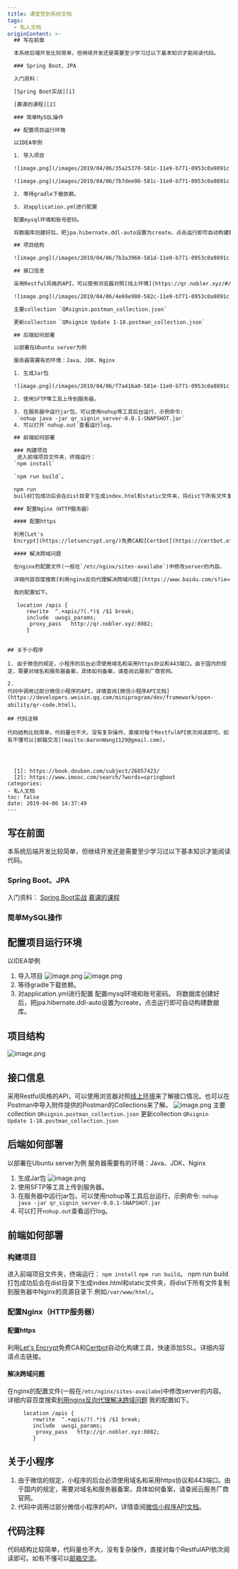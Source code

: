 ```yaml
---
title: 课堂签到系统文档
tags:
  - 私人文档
originContent: >-
  ## 写在前面

  本系统后端开发比较简单，但继续开发还是需要至少学习过以下基本知识才能阅读代码。

  ### Spring Boot、JPA

  入门资料：

  [Spring Boot实战][1]

  [慕课的课程][2]

  ### 简单MySQL操作 

  ## 配置项目运行环境

  以IDEA举例

  1. 导入项目

  ![image.png](/images/2019/04/06/35a25370-581c-11e9-b771-0953c0a9891c.png)

  ![image.png](/images/2019/04/06/7b7dee90-581c-11e9-b771-0953c0a9891c.png)

  2. 等待gradle下载依赖。

  3. 对application.yml进行配置

  配置mysql环境和账号密码。

  将数据库创建好后，把jpa.hibernate.ddl-auto设置为create，点击运行即可自动构建数据库。

  ## 项目结构

  ![image.png](/images/2019/04/06/7b3a3960-581d-11e9-b771-0953c0a9891c.png)

  ## 接口信息

  采用Restful风格的API，可以使用浏览器对照[线上环境](https://qr.nobler.xyz/#/login?redirect=%2Fdashboard)来了解接口情况。也可以在Postman中导入附件提供的Postman的Collections来了解。

  ![image.png](/images/2019/04/06/4e69e980-582c-11e9-b771-0953c0a9891c.png)

  主要collection `QRsignin.postman_collection.json`

  更新collection `QRsignin Update 1-18.postman_collection.json`

  ## 后端如何部署

  以部署在Ubuntu server为例

  服务器需要有的环境：Java、JDK、Nginx

  1. 生成Jar包

  ![image.png](/images/2019/04/06/f7a416a0-581e-11e9-b771-0953c0a9891c.png)

  2. 使用SFTP等工具上传到服务器。

  3. 在服务器中运行jar包，可以使用nohup等工具后台运行，示例命令:
   `nohup java -jar qr_signin_server-0.0.1-SNAPSHOT.jar`
  4. 可以打开`nohup.out`查看运行log。

  ## 前端如何部署

  ### 构建项目
   进入前端项目文件夹，终端运行：
  `npm install`

  `npm run build`。

  npm run
  build打包成功后会在dist目录下生成index.html和static文件夹，将dist下所有文件复制到服务器中Nginx的资源目录下.例如`/var/www/html/`。

  ### 配置Nginx（HTTP服务器）

  #### 配置https

  利用[Let's
  Encrypt](https://letsencrypt.org/)免费CA和[Certbot](https://certbot.eff.org/)自动化构建工具，快速添加SSL。详细内容请点击链接。

  #### 解决跨域问题

  在nginx的配置文件(一般在`/etc/nginx/sites-availabe`)中修改server的内容。 

  详细内容百度搜索[利用nginx反向代理解决跨域问题](https://www.baidu.com/s?ie=utf-8&f=8&rsv_bp=1&tn=baidu&wd=%E5%88%A9%E7%94%A8nginx%E5%8F%8D%E5%90%91%E4%BB%A3%E7%90%86%E8%A7%A3%E5%86%B3%E8%B7%A8%E5%9F%9F%E9%97%AE%E9%A2%98&oq=%25E5%2588%25A9%25E7%2594%25A8nginx%25E5%258F%258D%25E5%2590%2591%25E4%25BB%25A3%25E7%2590%2586&rsv_pq=a2c369b3000b85cb&rsv_t=6906JfiLLH56z%2BX73FdEXMeGhxv%2Bph228gyUZCxMjU1jCQTeOomloe%2B%2Bpyc&rqlang=cn&rsv_enter=1&inputT=4556&rsv_sug3=60&rsv_sug1=3&rsv_sug7=100&rsv_sug2=0&rsv_sug4=4875)

  我的配置如下。

  ```
       location /apis {
          rewrite  ^.+apis/?(.*)$ /$1 break;
          include  uwsgi_params;
           proxy_pass   http://qr.nobler.xyz:8082;
          }
  ```

  ## 关于小程序

  1. 由于微信的规定，小程序的后台必须使用域名和采用https协议和443端口。由于国内的规定，需要对域名和服务器备案，具体如何备案，请查阅云服务厂商官网。

  2.
  代码中调用过部分微信小程序的API，详情查阅[微信小程序API文档](https://developers.weixin.qq.com/miniprogram/dev/framework/open-ability/qr-code.html)。

  ## 代码注释

  代码结构比较简单，代码量也不大，没有复杂操作，直接对每个RestfulAPI依次阅读即可。如有不懂可以[邮箱交流](mailto:AaronWang1129@gmail.com)。 




    [1]: https://book.douban.com/subject/26857423/
    [2]: https://www.imooc.com/search/?words=springboot
categories:
  - 私人文档
toc: false
date: 2019-04-06 14:37:49
---
```


## 写在前面
本系统后端开发比较简单，但继续开发还是需要至少学习过以下基本知识才能阅读代码。
### Spring Boot、JPA
入门资料：
[Spring Boot实战][1]
[慕课的课程][2]
### 简单MySQL操作  
## 配置项目运行环境
以IDEA举例
1. 导入项目
![image.png](/images/2019/04/06/35a25370-581c-11e9-b771-0953c0a9891c.png)
![image.png](/images/2019/04/06/7b7dee90-581c-11e9-b771-0953c0a9891c.png)
2. 等待gradle下载依赖。
3. 对application.yml进行配置
配置mysql环境和账号密码。
将数据库创建好后，把jpa.hibernate.ddl-auto设置为create，点击运行即可自动构建数据库。
## 项目结构
![image.png](/images/2019/04/06/7b3a3960-581d-11e9-b771-0953c0a9891c.png)
## 接口信息
采用Restful风格的API，可以使用浏览器对照[线上环境](https://qr.nobler.xyz/#/login?redirect=%2Fdashboard)来了解接口情况。也可以在Postman中导入附件提供的Postman的Collections来了解。
![image.png](/images/2019/04/06/4e69e980-582c-11e9-b771-0953c0a9891c.png)
主要collection `QRsignin.postman_collection.json`
更新collection `QRsignin Update 1-18.postman_collection.json`
## 后端如何部署
以部署在Ubuntu server为例
服务器需要有的环境：Java、JDK、Nginx
1. 生成Jar包
![image.png](/images/2019/04/06/f7a416a0-581e-11e9-b771-0953c0a9891c.png)
2. 使用SFTP等工具上传到服务器。
3. 在服务器中运行jar包，可以使用nohup等工具后台运行，示例命令:
 `nohup java -jar qr_signin_server-0.0.1-SNAPSHOT.jar`
4. 可以打开`nohup.out`查看运行log。
## 前端如何部署
### 构建项目
 进入前端项目文件夹，终端运行：
`npm install`
`npm run build`。
npm run build打包成功后会在dist目录下生成index.html和static文件夹，将dist下所有文件复制到服务器中Nginx的资源目录下.例如`/var/www/html/`。
### 配置Nginx（HTTP服务器）
#### 配置https
利用[Let's Encrypt](https://letsencrypt.org/)免费CA和[Certbot](https://certbot.eff.org/)自动化构建工具，快速添加SSL。详细内容请点击链接。
#### 解决跨域问题
在nginx的配置文件(一般在`/etc/nginx/sites-availabe`)中修改server的内容。 
详细内容百度搜索[利用nginx反向代理解决跨域问题](https://www.baidu.com/s?ie=utf-8&f=8&rsv_bp=1&tn=baidu&wd=%E5%88%A9%E7%94%A8nginx%E5%8F%8D%E5%90%91%E4%BB%A3%E7%90%86%E8%A7%A3%E5%86%B3%E8%B7%A8%E5%9F%9F%E9%97%AE%E9%A2%98&oq=%25E5%2588%25A9%25E7%2594%25A8nginx%25E5%258F%258D%25E5%2590%2591%25E4%25BB%25A3%25E7%2590%2586&rsv_pq=a2c369b3000b85cb&rsv_t=6906JfiLLH56z%2BX73FdEXMeGhxv%2Bph228gyUZCxMjU1jCQTeOomloe%2B%2Bpyc&rqlang=cn&rsv_enter=1&inputT=4556&rsv_sug3=60&rsv_sug1=3&rsv_sug7=100&rsv_sug2=0&rsv_sug4=4875)
我的配置如下。
```
     location /apis {
        rewrite  ^.+apis/?(.*)$ /$1 break;
        include  uwsgi_params;
         proxy_pass   http://qr.nobler.xyz:8082;
        }
```
## 关于小程序
1. 由于微信的规定，小程序的后台必须使用域名和采用https协议和443端口。由于国内的规定，需要对域名和服务器备案，具体如何备案，请查阅云服务厂商官网。
2. 代码中调用过部分微信小程序的API，详情查阅[微信小程序API文档](https://developers.weixin.qq.com/miniprogram/dev/framework/open-ability/qr-code.html)。
## 代码注释
代码结构比较简单，代码量也不大，没有复杂操作，直接对每个RestfulAPI依次阅读即可。如有不懂可以[邮箱交流](mailto:AaronWang1129@gmail.com)。 




  [1]: https://book.douban.com/subject/26857423/
  [2]: https://www.imooc.com/search/?words=springboot